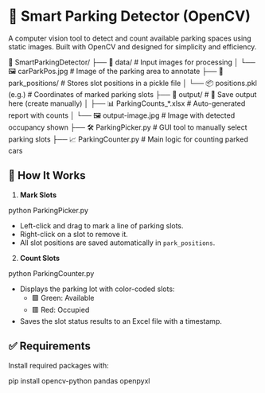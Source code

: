 # 🚗 Smart Parking Detector (OpenCV)

A computer vision tool to detect and count available parking spaces using static images. Built with OpenCV and designed for simplicity and efficiency.

📁 SmartParkingDetector/
├── 📂 data/                       # Input images for processing
│   └── 🖼️ carParkPos.jpg          # Image of the parking area to annotate
├── 📂 park_positions/            # Stores slot positions in a pickle file
│   └── 📦 positions.pkl (e.g.)    # Coordinates of marked parking slots
├── 📂 output/                    # 💾 Save output here (create manually)
│   ├── 📊 ParkingCounts_*.xlsx   # Auto-generated report with counts
│   └── 🖼️ output-image.jpg        # Image with detected occupancy shown
├── 🛠️ ParkingPicker.py           # GUI tool to manually select parking slots
├── 📈 ParkingCounter.py          # Main logic for counting parked cars


## 🔧 How It Works

1. **Mark Slots**

python ParkingPicker.py 

- Left-click and drag to mark a line of parking slots.
- Right-click on a slot to remove it.
- All slot positions are saved automatically in `park_positions`.

2. **Count Slots**

python ParkingCounter.py

- Displays the parking lot with color-coded slots:
  - 🟩 Green: Available
  - 🟥 Red: Occupied
- Saves the slot status results to an Excel file with a timestamp.


## ✅ Requirements

Install required packages with:

pip install opencv-python pandas openpyxl
